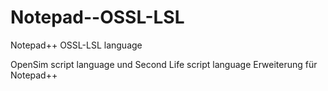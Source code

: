 # Notepad--OSSL-LSL
Notepad++  OSSL-LSL language

OpenSim script language und Second Life script language Erweiterung für Notepad++
